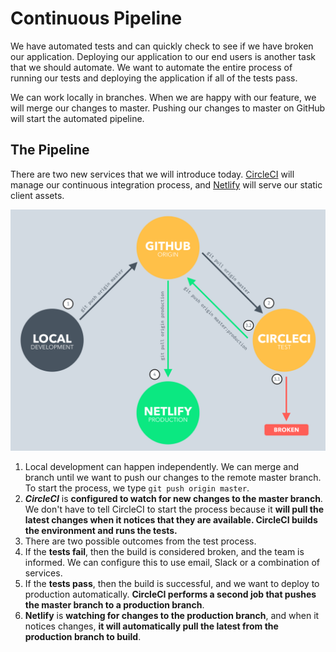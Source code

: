 # Continuous Pipeline

We have automated tests and can quickly check to see if we have broken our application. Deploying our application to our end users is another task that we should automate. We want to automate the entire process of running our tests and deploying the application if all of the tests pass.

We can work locally in branches. When we are happy with our feature, we will merge our changes to master. Pushing our changes to master on GitHub will start the automated pipeline.

## The Pipeline
There are two new services that we will introduce today. [CircleCI](https://circleci.com/) will manage our continuous integration process, and [Netlify](https://www.netlify.com/) will serve our static client assets.

![](2021-12-15-16-14-18.png)

1. Local development can happen independently. We can merge and branch until we want to push our changes to the remote master branch. To start the process, we type ```git push origin master```.
2. ***CircleCI*** is **configured to watch for new changes to the master branch**. We don't have to tell CircleCI to start the process because it **will pull the latest changes when it notices that they are available. CircleCI builds the environment and runs the tests.**
3. There are two possible outcomes from the test process.
  1. If the **tests fail**, then the build is considered broken, and the team is informed. We can configure this to use email, Slack or a combination of services.
  2. If the **tests pass**, then the build is successful, and we want to deploy to production automatically. **CircleCI performs a second job that pushes the master branch to a production branch**.
4. **Netlify** is **watching for changes to the production branch**, and when it notices changes, **it will automatically pull the latest from the production branch to build**.